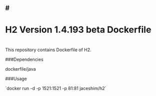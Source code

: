 #<h1>H2 Version 1.4.193 beta Dockerfile<h1>
---

This repository contains Dockerfile of H2.

###Dependencies

dockerfile/java

###Usage

\`docker run -d -p 1521:1521 -p 81:81 jaceshim/h2\`
